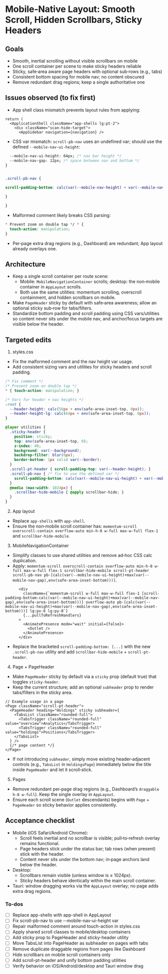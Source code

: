 <!-- df160d1d-f2d8-41b3-a0b6-30e69f8a3ed0 21905b9b-1019-499e-a134-be8f0e7f7529 -->
# Mobile‑Native Layout: Smooth Scroll, Hidden Scrollbars, Sticky Headers

## Goals

- Smooth, inertial scrolling without visible scrollbars on mobile
- One scroll container per scene to make sticky headers reliable
- Sticky, safe‑area aware page headers with optional sub‑rows (e.g., tabs)
- Consistent bottom spacing for mobile nav; no content obscured
- Remove redundant drag regions; keep a single authoritative one

## Issues observed (to fix first)

- App shell class mismatch prevents layout rules from applying:
```29:33:src/pages/layouts/app-layout.tsx
return (
  <ApplicationShell className="app-shells lg:pt-2">
    <div className="scan-hide-target">
      <AppSidebar navigation={navigation} />
```

- CSS var mismatch: `scroll-pb-nav` uses an undefined var; should use the defined `--mobile-nav-ui-height`:
```392:395:src/styles.css
  --mobile-nav-ui-height: 64px; /* nav bar height */
  --mobile-nav-gap: 12px; /* space between nav and bottom */
}
```


```512:516:src/styles.css

.scroll-pb-nav {

scroll-padding-bottom: calc(var(--mobile-nav-height) + var(--mobile-nav-gap));

}

}

````
- Malformed comment likely breaks CSS parsing:
```640:642:src/styles.css
* Prevent zoom on double tap */ * {
  touch-action: manipulation;
}
````

- Per‑page extra drag regions (e.g., Dashboard) are redundant; App layout already overlays one.

## Architecture

- Keep a single scroll container per route scene:
  - Mobile: `MobileNavigationContainer` scrolls; desktop: the non‑mobile container in `AppLayout` scrolls.
  - Both use the same utilities: momentum scrolling, overscroll containment, and hidden scrollbars on mobile.
- Make `PageHeader` sticky by default with safe‑area awareness; allow an optional sticky sub‑row for tabs/filters.
- Standardize bottom padding and scroll padding using CSS vars/utilities so content never sits under the mobile nav, and anchor/focus targets are visible below the header.

## Targeted edits

1) styles.css

- Fix the malformed comment and the nav height var usage.
- Add consistent sizing vars and utilities for sticky headers and scroll padding.
```css
/* Fix comment */
/* Prevent zoom on double tap */
* { touch-action: manipulation; }

/* Vars for header + nav heights */
:root {
  --header-height: calc(56px + env(safe-area-inset-top, 0px));
  --header-height-lg: calc(64px + env(safe-area-inset-top, 0px));
}

@layer utilities {
  .sticky-header {
    position: sticky;
    top: env(safe-area-inset-top, 0);
    z-index: 40;
    background: var(--background);
    backdrop-filter: blur(6px);
    border-bottom: 1px solid var(--border);
  }
  .scroll-pt-header { scroll-padding-top: var(--header-height); }
  .scroll-pb-nav { /* fix to use the defined var */
    scroll-padding-bottom: calc(var(--mobile-nav-ui-height) + var(--mobile-nav-gap));
  }
  @media (max-width: 1024px) {
    .scrollbar-hide-mobile { @apply scrollbar-hide; }
  }
}
```


2) App layout

- Replace `app-shells` with `app-shell`.
- Ensure the non‑mobile scroll container has: `momentum-scroll overscroll-contain overflow-auto min-h-0 w-full max-w-full flex-1` and `scrollbar-hide-mobile`.

3) MobileNavigationContainer

- Simplify classes to use shared utilities and remove ad‑hoc CSS calc duplication.
- Apply: `momentum-scroll overscroll-contain overflow-auto min-h-0 w-full max-w-full flex-1 scrollbar-hide-mobile scroll-pt-header scroll-pb-nav pb-[calc(var(--mobile-nav-ui-height)+max(var(--mobile-nav-gap),env(safe-area-inset-bottom)))]`.
```10:16:src/pages/layouts/mobile-navigation-container.tsx
      <div
        className={`momentum-scroll w-full max-w-full flex-1 [scroll-padding-bottom:calc(var(--mobile-nav-ui-height)+max(var(--mobile-nav-gap),env(safe-area-inset-bottom)))] overflow-auto pb-[calc(var(--mobile-nav-ui-height)+max(var(--mobile-nav-gap),env(safe-area-inset-bottom)))] lg:px-6 lg:py-0`}
        {...pullToRefreshHandlers}
      >
        <AnimatePresence mode="wait" initial={false}>
          <Outlet />
        </AnimatePresence>
      </div>
```

- Replace the bracketed `scroll-padding-bottom: [...]` with the new `.scroll-pb-nav` utility and add `scrollbar-hide-mobile` + `scroll-pt-header`.

4) Page + PageHeader

- Make `PageHeader` sticky by default via a `sticky` prop (default true) that toggles `sticky-header`.
- Keep the current structure; add an optional `subheader` prop to render tabs/filters in the sticky area.
```tsx
// Example usage in a page
<Page className="scroll-pt-header">
  <PageHeader heading="Holdings" sticky subheader={
    <TabsList className="rounded-full">
      <TabsTrigger className="rounded-full" value="overview">Analytics</TabsTrigger>
      <TabsTrigger className="rounded-full" value="holdings">Positions</TabsTrigger>
    </TabsList>
  } />
  {/* page content */}
</Page>
```

- If not introducing `subheader`, simply move existing header‑adjacent controls (e.g., `TabsList` in `HoldingsPage`) immediately below the title inside `PageHeader` and let it scroll‑stick.

5) Pages

- Remove redundant per‑page drag regions (e.g., Dashboard’s `draggable h-8 w-full`). Keep the single overlay in `AppLayout`.
- Ensure each scroll scene (`Outlet` descendants) begins with `Page` + `PageHeader` so sticky behavior applies consistently.

## Acceptance checklist

- Mobile (iOS Safari/Android Chrome):
  - Scroll feels inertial and no scrollbar is visible; pull‑to‑refresh overlay remains functional.
  - Page headers stick under the status bar; tab rows (when present) stick with the header.
  - Content never sits under the bottom nav; in‑page anchors land below the header.
- Desktop:
  - Scrollbars remain visible (unless window is ≤ 1024px).
  - Sticky headers behave identically within the main scroll container.
- Tauri: window dragging works via the `AppLayout` overlay; no page adds extra drag regions.

### To-dos

- [ ] Replace app-shells with app-shell in AppLayout
- [ ] Fix scroll-pb-nav to use --mobile-nav-ui-height var
- [ ] Repair malformed comment around touch-action in styles.css
- [ ] Apply shared scroll classes to mobile/desktop containers
- [ ] Add sticky prop to PageHeader and sticky-header utility
- [ ] Move TabsList into PageHeader as subheader on pages with tabs
- [ ] Remove duplicate draggable regions from pages like Dashboard
- [ ] Hide scrollbars on mobile scroll containers only
- [ ] Add scroll-pt-header and unify bottom padding utilities
- [ ] Verify behavior on iOS/Android/desktop and Tauri window drag